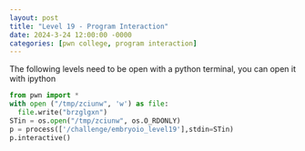 ```yaml
---
layout: post
title: "Level 19 - Program Interaction"
date: 2024-3-24 12:00:00 -0000
categories: [pwn college, program interaction]
---
```

The following levels need to be open with a python terminal, you can open it with ipython
```python
from pwn import *
with open ("/tmp/zciunw", 'w') as file:
  file.write("brzglgxn")
STin = os.open("/tmp/zciunw", os.O_RDONLY)
p = process(['/challenge/embryoio_level19'],stdin=STin)
p.interactive()
```
